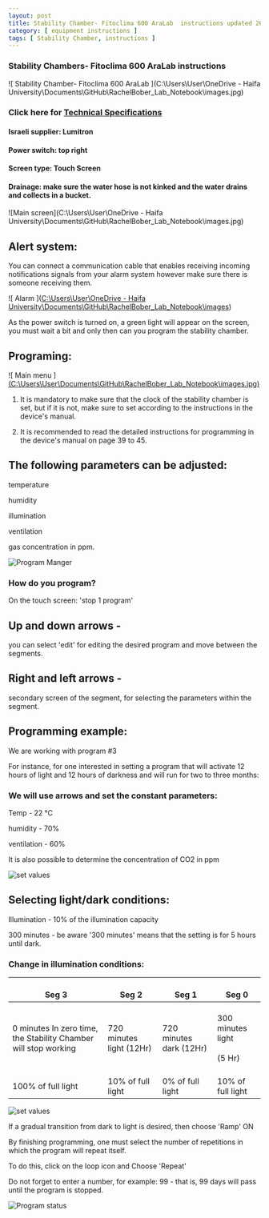 ```yaml
---
layout: post
title: Stability Chamber- Fitoclima 600 AraLab  instructions updated 26.6.24
category: [ equipment instructions ]
tags: [ Stability Chamber, instructions ]
---
```

### Stability Chambers- Fitoclima 600 AraLab  instructions

![ Stability Chamber-
 Fitoclima 600 AraLab ](C:\Users\User\OneDrive - Haifa University\Documents\GitHub\RachelBober_Lab_Notebook\images.jpg)

### Click here for [ Technical Specifications ](https://aralab.pt/en/produto/fitoclima-600-1200-stability-testing-chambers/)
   
#### Israeli supplier: Lumitron

#### Power switch: top right 

#### Screen type: Touch Screen

#### Drainage: make sure the water hose is not kinked and the water drains and collects in a bucket.

![Main screen](C:\Users\User\OneDrive - Haifa University\Documents\GitHub\RachelBober_Lab_Notebook\images.jpg) 


## Alert system:
 You can connect a communication cable that enables receiving incoming notifications signals from your alarm system however make sure there is someone receiving them.

![ Alarm ]([C:\Users\User\OneDrive - Haifa University\Documents\GitHub\RachelBober_Lab_Notebook\images](https://))


As the power switch is turned on, a green light will appear on the screen, you must wait a bit and only then can you program the stability chamber.

## Programing: 

![ Main menu ][(C:\Users\User\Documents\GitHub\RachelBober_Lab_Notebook\images.jpg)](https://)

1. It is mandatory to make sure that the clock of the stability chamber is set, but if it is not, make sure to set according to the instructions in the device's manual.

2. It is recommended to read the detailed instructions for programming in the device's manual on page 39 to 45.

## The following parameters can be adjusted: 

temperature

humidity

illumination

ventilation

gas concentration in ppm.

![ Program Manger ](C:\Users\User\Documents\GitHub\RachelBober_Lab_Notebook\images.jpg)



### How do you program?

On the touch screen: 'stop 1 program'

## Up and down arrows -
you can select 'edit' for editing the desired program and move between the segments.

## Right and left arrows -
secondary screen of the segment, for selecting the parameters within the segment.

## Programming example:
We are working with program #3 

For instance, for one interested in setting a program that will activate 12 hours of light and 12 hours of darkness and will run for two to three months: 

### We will use arrows and set the constant parameters:

Temp - 22 °C

humidity - 70%

ventilation - 60% 

It is also possible to determine the concentration of CO2 in ppm

![ set values ](C:\Users\User\Documents\GitHub\RachelBober_Lab_Notebook\images.jpg)

## Selecting light/dark conditions: 

Illumination - 10% of the illumination capacity

300 minutes - be aware '300 minutes' means that the setting is for 5 hours until dark.

### Change in illumination conditions:
|    <br>Seg 3    	|    <br>Seg 2    	|    <br>Seg 1    	|    <br>Seg 0    	|
|---	|---	|---	|---	|
|    <br>0   minutes In zero time, the Stability Chamber will stop working      	|    <br>720   minutes light (12Hr)     	|    <br>720   minutes dark (12Hr)    	|    <br> 300   minutes light<br>   <br> (5 Hr)     	|
|    <br>100%   of full light    	|    <br>10%   of full light    	|    <br>0% of full light    	|    <br>10%   of full light    	|



![ set values ](C:\Users\User\Documents\GitHub\RachelBober_Lab_Notebook\images.jpg)

If a gradual transition from dark to light is desired, then choose 'Ramp' ON

By finishing programming, one must select the number of repetitions in which the program will repeat itself. 

To do this, click on the loop icon and Choose 'Repeat'  

Do not forget to enter a number, for example: 99 - that is, 99 days will pass until the program is stopped.

![ Program status ](C:\Users\User\Documents\GitHub\RachelBober_Lab_Notebook\images.jpg)